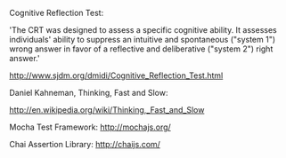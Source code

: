 Cognitive Reflection Test:

'The CRT was designed to assess a specific cognitive ability. It assesses individuals' ability to suppress an intuitive and spontaneous ("system 1") wrong answer in favor of a reflective and deliberative ("system 2") right answer.'

http://www.sjdm.org/dmidi/Cognitive_Reflection_Test.html

Daniel Kahneman, Thinking, Fast and Slow:

http://en.wikipedia.org/wiki/Thinking,_Fast_and_Slow

Mocha Test Framework:
http://mochajs.org/

Chai Assertion Library:
http://chaijs.com/

